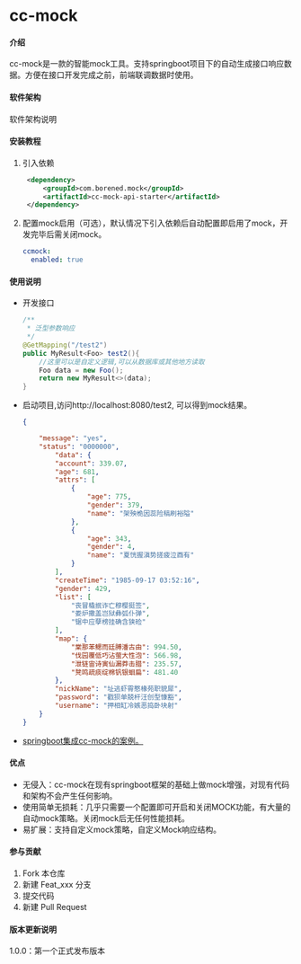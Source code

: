 # cc-mock

#### 介绍

cc-mock是一款的智能mock工具。支持springboot项目下的自动生成接口响应数据。方便在接口开发完成之前，前端联调数据时使用。

#### 软件架构

软件架构说明

#### 安装教程

1. 引入依赖
   ```xml
    <dependency>
        <groupId>com.borened.mock</groupId>
        <artifactId>cc-mock-api-starter</artifactId>
    </dependency>
   ```
2. 配置mock启用（可选），默认情况下引入依赖后自动配置即启用了mock，开发完毕后需关闭mock。
    ```yml
   ccmock:
      enabled: true
   ```

#### 使用说明

- 开发接口

  ```java
  /**
   * 泛型参数响应
   */
  @GetMapping("/test2")
  public MyResult<Foo> test2(){
      //这里可以是自定义逻辑,可以从数据库或其他地方读取
      Foo data = new Foo();
      return new MyResult<>(data);
  }
  ```

  

- 启动项目,访问http://localhost:8080/test2, 可以得到mock结果。

  ```json
  {
  
      "message": "yes",
      "status": "0000000",
          "data": {
          "account": 339.07,
          "age": 681,
          "attrs": [
              {
                  "age": 775,
                  "gender": 379,
                  "name": "架殃桅因蕊险稿刷裕隘"
              },
              {
                  "age": 343,
                  "gender": 4,
                  "name": "夏恍握滇势搓疲泣酉有"
              }
          ],
          "createTime": "1985-09-17 03:52:16",
          "gender": 429,
          "list": [
              "丧冒橇抿诈亡穆樱挺签",
              "娄炉撒盖岂狱彝弧仆弹",
              "锯中应孽榜挂确含狭硷"
          ],
          "map": {
              "棠那苯鳃而廷膊潘古由": 994.50,
              "伐园覆低巧沾萤大性泡": 566.98,
              "泄链宙诗寅仙漏莽击腊": 235.57,
              "凳鸣疏痰绽棉钒银蛔扁": 481.40
          },
          "nickName": "址逃虾霄憨椽苑职貌犀",
          "password": "戳狈单兢杆汪创型慷豁",
          "username": "押相缸冷嫉恶捣卧块射"
      }
  }
  ```

- [springboot集成cc-mock的案例。](https://gitee.com/boren07/cc-mock/tree/master/cc-mock-samples/spring-boot-sample)


#### 优点

- 无侵入：cc-mock在现有springboot框架的基础上做mock增强，对现有代码和架构不会产生任何影响。
- 使用简单无损耗：几乎只需要一个配置即可开启和关闭MOCK功能，有大量的自动mock策略。关闭mock后无任何性能损耗。
- 易扩展：支持自定义mock策略，自定义Mock响应结构。



#### 参与贡献

1. Fork 本仓库
2. 新建 Feat_xxx 分支
3. 提交代码
4. 新建 Pull Request

#### 版本更新说明

1.0.0：第一个正式发布版本